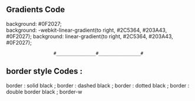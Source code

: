 Gradients Code 
------------------------
 background: #0F2027;  
  background: -webkit-linear-gradient(to right, #2C5364, #203A43, #0F2027); 
  background: linear-gradient(to right, #2C5364, #203A43, #0F2027); 
  
                      #_______________#________________#
 border style Codes :
 ---------------------------
border : solid black ;
border : dashed black ;
border : dotted black ;
border : double border black ;
border-w